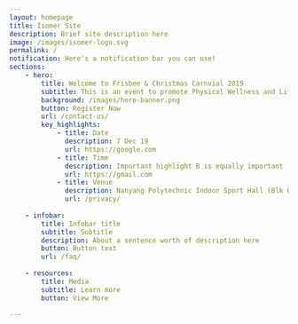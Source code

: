 ```yaml
---
layout: homepage
title: Isomer Site
description: Brief site description here
image: /images/isomer-logo.svg
permalink: /
notification: Here's a notification bar you can use!
sections:
    - hero:
        title: Welcome to Frisbee & Christmas Carnvial 2019
        subtitle: This is an event to promote Physical Wellness and Lifelong Learning amongst the residents 
        background: /images/hero-banner.png
        button: Register Now
        url: /contact-us/
        key_highlights:
            - title: Date
              description: 7 Dec 19
              url: https://google.com
            - title: Time
              description: Important highlight B is equally important
              url: https://gmail.com
            - title: Venue
              description: Nanyang Polytechnic Indoor Sport Hall (Blk G Level 2) 
              url: /privacy/
   
    - infobar:
        title: Infobar title
        subtitle: Subtitle
        description: About a sentence worth of description here
        button: Button text
        url: /faq/
     
    - resources:
        title: Media
        subtitle: Learn more
        button: View More

---
```


